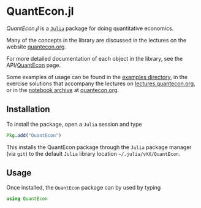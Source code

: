 # QuantEcon.jl

*QuantEcon.jl* is a [`Julia`](http://www.julialang.org) package for doing quantitative economics.

Many of the concepts in the library are discussed in the lectures on the website [quantecon.org](http://quantecon.org).

For more detailed documentation of each object in the library, see the API/[QuantEcon](@ref) page.

Some examples of usage can be found in the [examples directory](https://github.com/QuantEcon/QuantEcon.jl/tree/master/examples), in the exercise solutions that accompany the lectures on [lectures.quantecon.org](http://lectures.quantecon.org), or in the [notebook archive](https://quantecon.org/notebooks/) at [quantecon.org](http://quantecon.org/index.html).

## Installation

To install the package, open a `Julia` session and type

```julia
Pkg.add("QuantEcon")
```
This installs the QuantEcon package through the `Julia` package manager (via `git`) to the default `Julia` library location `~/.julia/vXX/QuantEcon`.

## Usage

Once installed, the `QuantEcon` package can by used by typing

```julia
using QuantEcon
```
